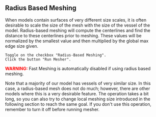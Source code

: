 ## Radius Based Meshing
	
When models contain surfaces of very different size scales, it is often desirable to scale the size of the mesh with the size of the vessel of the model. Radius-based meshing will compute the centerlines and find the distance to these centerlines prior to meshing. These values will be normalized by the smallest value and then multiplied by the global max edge size given.

	Toggle on the checkbox "Radius-Based Meshing".
	Click the button "Run Mesher".

<font color="red">**WARNING:** </font> Fast Meshing is automatically disabled if using radius based meshing. 

Note that a majority of our model has vessels of very similar size. In this case, a radius-based mesh does not do much; however, there are other models where this is a very desirable feature. The operation takes a bit long, so you can also try to change local meshing size introduced in the following section to reach the same goal. If you don't use this operation, remember to turn it off before running mesher.
